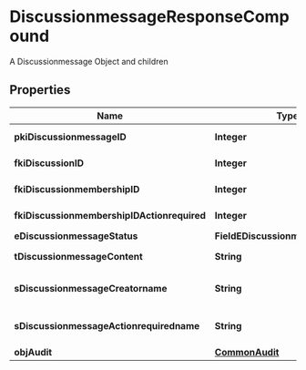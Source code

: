 

# DiscussionmessageResponseCompound

A Discussionmessage Object and children

## Properties

| Name | Type | Description | Notes |
|------------ | ------------- | ------------- | -------------|
|**pkiDiscussionmessageID** | **Integer** | The unique ID of the Discussionmessage |  |
|**fkiDiscussionID** | **Integer** | The unique ID of the Discussion |  |
|**fkiDiscussionmembershipID** | **Integer** | The unique ID of the Discussionmembership |  [optional] |
|**fkiDiscussionmembershipIDActionrequired** | **Integer** | The unique ID of the Discussionmembership |  [optional] |
|**eDiscussionmessageStatus** | **FieldEDiscussionmessageStatus** |  |  |
|**tDiscussionmessageContent** | **String** | The content of the Discussionmessage |  |
|**sDiscussionmessageCreatorname** | **String** | The name the creator of the Discussionmessage. |  |
|**sDiscussionmessageActionrequiredname** | **String** | The name the Actionrequired of the Discussionmessage. |  [optional] |
|**objAudit** | [**CommonAudit**](CommonAudit.md) |  |  |



